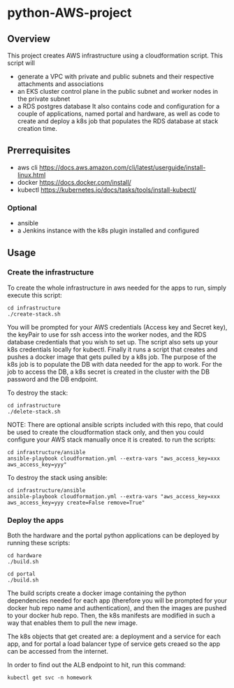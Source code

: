 # python-AWS-project
## Overview
This project creates AWS infrastructure using a cloudformation script. This script will 
- generate a VPC with private and public subnets and their respective attachments and associations
- an EKS cluster control plane in the public subnet and worker nodes in the private subnet
- a RDS postgres database
It also contains code and configuration for a couple of applications, named portal and hardware, as well as code to create and deploy a k8s job that populates the RDS database at stack creation time.

## Prerrequisites
- aws cli https://docs.aws.amazon.com/cli/latest/userguide/install-linux.html
- docker https://docs.docker.com/install/
- kubectl https://kubernetes.io/docs/tasks/tools/install-kubectl/

### Optional
- ansible
- a Jenkins instance with the k8s plugin installed and configured

## Usage
### Create the infrastructure
To create the whole infrastructure in aws needed for the apps to run, simply execute this script:

```
cd infrastructure
./create-stack.sh
```

You will be prompted for your AWS credentials (Access key and Secret key), the keyPair to use for ssh access into the worker nodes, and the RDS database credentials that you wish to set up.
The script also sets up your k8s credentials locally for kubectl.
Finally it runs a script that creates and pushes a docker image that gets pulled by a k8s job. The purpose of the k8s job is to populate the DB with data needed for the app to work. For the job to access the DB, a k8s secret is created in the cluster with the DB password and the DB endpoint.

To destroy the stack:

```
cd infrastructure
./delete-stack.sh
```

NOTE: There are optional ansible scripts included with this repo, that could be used to create the cloudformation stack only, and then you could configure your AWS stack manually once it is created. to run the scripts:
```
cd infrastructure/ansible
ansible-playbook cloudformation.yml --extra-vars "aws_access_key=xxx aws_access_key=yyy"
```
To destroy the stack using ansible:
```
cd infrastructure/ansible
ansible-playbook cloudformation.yml --extra-vars "aws_access_key=xxx aws_access_key=yyy create=False remove=True"
```

###  Deploy the apps
Both the hardware and the portal python applications can be deployed by running these scripts:

```
cd hardware
./build.sh
```

```
cd portal
./build.sh
```
The build scripts create a docker image containing the python dependencies needed for each app (therefore you will be prompted for your docker hub repo name and authentication), and then the images are pushed to your docker hub repo. Then, the k8s manifests are modified in such a way that enables them to pull the new image.

The k8s objects that get created are: a deployment and a service for each app, and for portal a load balancer type of service gets creaed so the app can be accessed from the internet.

In order to find out the ALB endpoint to hit, run this command:
```
kubectl get svc -n homework 
```
